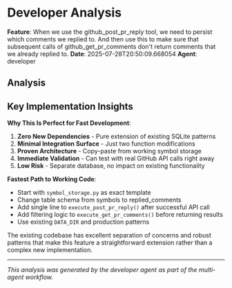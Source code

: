 # Developer Analysis

**Feature**: When we use the github_post_pr_reply tool, we need to persist which comments we replied to. And then use this to make sure that subsequent calls of github_get_pr_comments don't return comments that we already replied to.
**Date**: 2025-07-28T20:50:09.668054
**Agent**: developer

## Analysis

## Key Implementation Insights

**Why This Is Perfect for Fast Development**:

1. **Zero New Dependencies** - Pure extension of existing SQLite patterns
2. **Minimal Integration Surface** - Just two function modifications
3. **Proven Architecture** - Copy-paste from working symbol storage
4. **Immediate Validation** - Can test with real GitHub API calls right away
5. **Low Risk** - Separate database, no impact on existing functionality

**Fastest Path to Working Code**:
- Start with `symbol_storage.py` as exact template
- Change table schema from symbols to replied_comments  
- Add single line to `execute_post_pr_reply()` after successful API call
- Add filtering logic to `execute_get_pr_comments()` before returning results
- Use existing `DATA_DIR` and production patterns

The existing codebase has excellent separation of concerns and robust patterns that make this feature a straightforward extension rather than a complex new implementation.

---
*This analysis was generated by the developer agent as part of the multi-agent workflow.*
